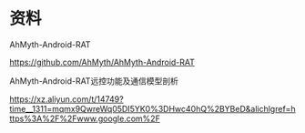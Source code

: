 # 资料

AhMyth-Android-RAT

https://github.com/AhMyth/AhMyth-Android-RAT

AhMyth-Android-RAT远控功能及通信模型剖析

https://xz.aliyun.com/t/14749?time__1311=mqmx9QwreWq05DI5YK0%3DHwc40hQ%2BYBeD&alichlgref=https%3A%2F%2Fwww.google.com%2F
